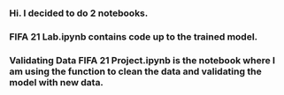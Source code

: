 ### Hi. I decided to do 2 notebooks.
### FIFA 21 Lab.ipynb contains code up to the trained model.
### Validating Data FIFA 21 Project.ipynb is the notebook where I am using the function to clean the data and validating the model with new data.
